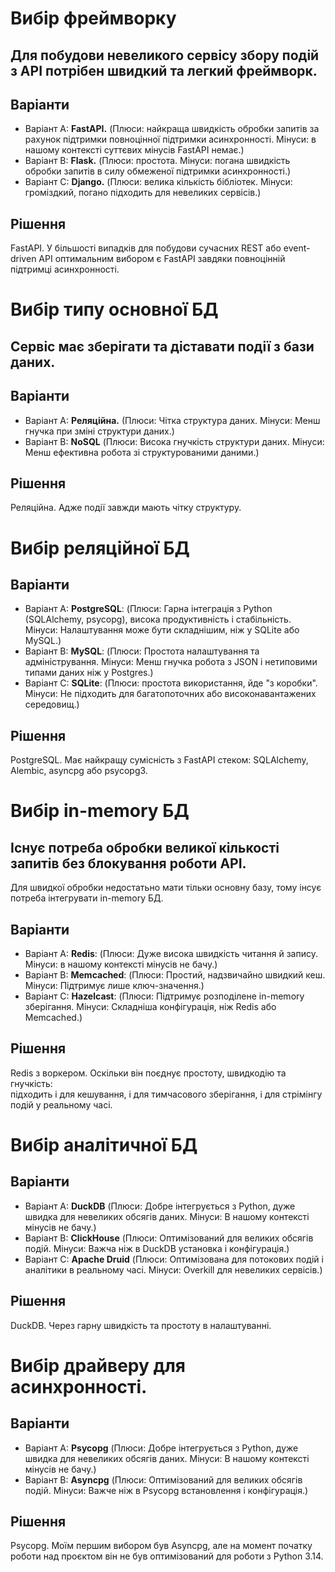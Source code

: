 # Вибір фреймворку
## Для побудови невеликого сервісу збору подій з API потрібен швидкий та легкий фреймворк.
## Варіанти 
- Варіант A: **FastAPI.** (Плюси: найкраща швидкість обробки запитів за рахунок підтримки повноцінної підтримки асинхронності. Мінуси: в нашому контексті суттєвих мінусів FastAPI немає.)
- Варіант B: **Flask.** (Плюси: простота. Мінуси: погана швидкість обробки запитів в силу обмеженої підтримки асинхронності.)
- Варіант C: **Django.** (Плюси: велика кількість бібліотек. Мінуси: громіздкий, погано підходить для невеликих сервісів.)
## Рішення
FastAPI. У більшості випадків для побудови сучасних REST або event-driven API оптимальним вибором є FastAPI завдяки повноцінній підтримці асинхронності.

# Вибір типу основної БД
## Сервіс має зберігати та діставати події з бази даних.
## Варіанти 
- Варіант A: **Реляційна.** (Плюси: Чітка структура даних. Мінуси: Менш гнучка при зміні структури даних.)
- Варіант B: **NoSQL** (Плюси: Висока гнучкість структури даних. Мінуси: Менш ефективна робота зі структурованими даними.)
## Рішення
Реляційна. Адже події завжди мають чітку структуру.

# Вибір реляційної БД
## Варіанти 
- Варіант A: **PostgreSQL**: (Плюси: Гарна інтеграція з Python (SQLAlchemy, psycopg), висока продуктивність і стабільність. Мінуси: Налаштування може бути складнішим, ніж у SQLite або MySQL.) 
- Варіант B: **MySQL**: (Плюси: Простота налаштування та адміністрування. Мінуси: Менш гнучка робота з JSON і нетиповими типами даних ніж у Postgres.)
- Варіант C: **SQLite**: (Плюси: простота використання, йде "з коробки". Мінуси: Не підходить для багатопоточних або високонавантажених середовищ.) 
## Рішення
PostgreSQL. Має найкращу сумісність з FastAPI стеком: SQLAlchemy, Alembic, asyncpg або psycopg3.

# Вибір in-memory БД
## Існує потреба обробки великої кількості запитів без блокування роботи API.
Для швидкої обробки недостатьно мати тільки основну базу, тому інсує потреба інтегрувати in-memory БД. 
## Варіанти 
- Варіант A: **Redis**: (Плюси: Дуже висока швидкість читання й запису. Мінуси: в нашому контексті мінусів не бачу.) 
- Варіант B: **Memcached**: (Плюси: Простий, надзвичайно швидкий кеш. Мінуси: Підтримує лише ключ-значення.) 
- Варіант C: **Hazelcast**: (Плюси: Підтримує розподілене in-memory зберігання. Мінуси: Складніша конфігурація, ніж Redis або Memcached.) 
## Рішення
Redis з воркером. Оскільки він поєднує простоту, швидкодію та гнучкість:  
підходить і для кешування, і для тимчасового зберігання, і для стрімінгу подій у реальному часі.

# Вибір аналітичної БД
## Варіанти 
- Варіант A: **DuckDB** (Плюси: Добре інтегрується з Python, дуже швидка для невеликих обсягів даних. Мінуси: В нашому контексті мінусів не бачу.) 
- Варіант B: **ClickHouse** (Плюси: Оптимізований для великих обсягів подій. Мінуси: Важча ніж в DuckDB установка і конфігурація.)
- Варіант C: **Apache Druid** (Плюси: Оптимізована для потокових подій і аналітики в реальному часі. Мінуси: Overkill для невеликих сервісів.)
## Рішення 
DuckDB. Через гарну швидкість та простоту в налаштуванні.

# Вибір драйверу для асинхронності.
## Варіанти 
- Варіант A: **Psycopg** (Плюси: Добре інтегрується з Python, дуже швидка для невеликих обсягів даних. Мінуси: В нашому контексті мінусів не бачу.) 
- Варіант B: **Asyncpg** (Плюси: Оптимізований для великих обсягів подій. Мінуси: Важче ніж в Psycopg встановлення і конфігурація.)
## Рішення 
Psycopg. Моїм першим вибором був Asyncpg, але на момент початку роботи над проєктом він не був оптимізований для роботи з Python 3.14.
